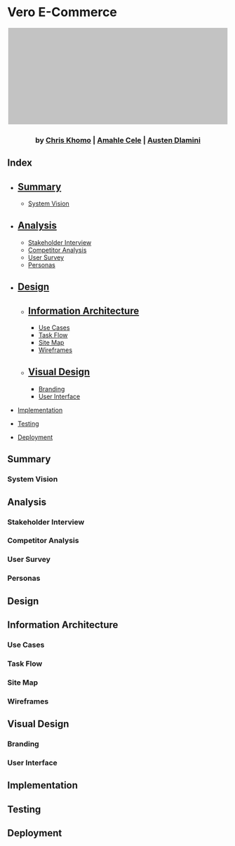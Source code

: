 # Vero E-Commerce

<div align="center">

![Vero Logo](./0.assets/graphics/logo.png)

### by [Chris Khomo](https://github.com/csKhomo) | [Amahle Cele](https://github.com/CypticNoOne) | [Austen Dlamini](https://github.com/SiroccoAustin)

</div>

## Index

- [Summary](#summary-1)
  -
  - [System Vision](#system-vision)

- [Analysis](#analysis-1)
  -
  - [Stakeholder Interview](#stakeholder-interview)
  - [Competitor Analysis](#competitor-analysis)
  - [User Survey](#user-survey)
  - [Personas](#personas)

- [Design](#design-1)
  -
  - [Information Architecture](#information-architecture-1)
    -
    - [Use Cases](#use-cases)
    - [Task Flow](#task-flow)
    - [Site Map](#site-map)
    - [Wireframes](#wireframes)
 
  - [Visual Design](#visual-design-1)
    -
    - [Branding](#branding)
    - [User Interface](#user-interface)
 

- [Implementation](#implementation)

- [Testing](#testing)

- [Deployment](#deployment)


## Summary

### System Vision

## Analysis

### Stakeholder Interview
### Competitor Analysis
### User Survey
### Personas

## Design

## Information Architecture

### Use Cases
### Task Flow
### Site Map
### Wireframes

## Visual Design

### Branding

### User Interface

## Implementation

## Testing

## Deployment
